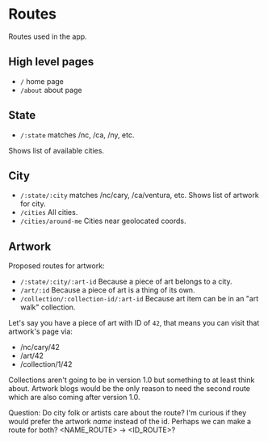 # Routes

Routes used in the app.


## High level pages

- `/` home page
- `/about` about page

## State

- `/:state` matches /nc, /ca, /ny, etc.

Shows list of available cities.

## City

- `/:state/:city` matches /nc/cary, /ca/ventura, etc. Shows list of artwork for city.
- `/cities` All cities.
- `/cities/around-me` Cities near geolocated coords.

## Artwork

Proposed routes for artwork:

- `/:state/:city/:art-id` Because a piece of art belongs to a city.
- `/art/:id` Because a piece of art is a thing of its own.
- `/collection/:collection-id/:art-id` Because art item can be in an "art walk" collection.

Let's say you have a piece of art with ID of `42`, that means you can visit that artwork's page via:

- /nc/cary/42
- /art/42
- /collection/1/42

Collections aren't going to be in version 1.0 but something to at least think about. Artwork blogs would be the only reason to need the second route which are also coming after version 1.0.

Question: Do city folk or artists care about the route? I'm curious if they would prefer the artwork *name* instead of the id. Perhaps we can make a route for both? <NAME_ROUTE> -> <ID_ROUTE>?
